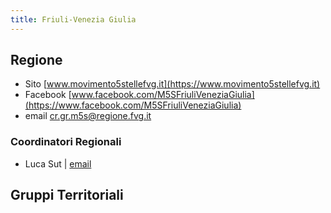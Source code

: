 ```yaml
---
title: Friuli-Venezia Giulia
---
```

## Regione
- Sito [www.movimento5stellefvg.it](https://www.movimento5stellefvg.it)
- Facebook [www.facebook.com/M5SFriuliVeneziaGiulia](https://www.facebook.com/M5SFriuliVeneziaGiulia)
- email [cr.gr.m5s@regione.fvg.it](mailto:cr.gr.m5s@regione.fvg.it )

### Coordinatori Regionali
- Luca Sut | [email](mailto:)

## Gruppi Territoriali
